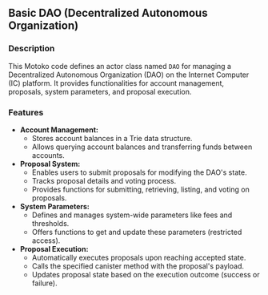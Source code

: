 ## Basic DAO (Decentralized Autonomous Organization)

### Description

This Motoko code defines an actor class named `DAO` for managing a Decentralized Autonomous Organization (DAO) on the Internet Computer (IC) platform. It provides functionalities for account management, proposals, system parameters, and proposal execution.

### Features

* **Account Management:**
    * Stores account balances in a Trie data structure.
    * Allows querying account balances and transferring funds between accounts.
* **Proposal System:**
    * Enables users to submit proposals for modifying the DAO's state.
    * Tracks proposal details and voting process.
    * Provides functions for submitting, retrieving, listing, and voting on proposals.
* **System Parameters:**
    * Defines and manages system-wide parameters like fees and thresholds.
    * Offers functions to get and update these parameters (restricted access).
* **Proposal Execution:**
    * Automatically executes proposals upon reaching accepted state.
    * Calls the specified canister method with the proposal's payload.
    * Updates proposal state based on the execution outcome (success or failure).

